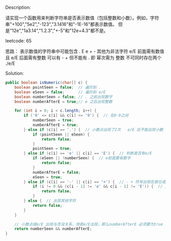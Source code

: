 Description:

请实现一个函数用来判断字符串是否表示数值（包括整数和小数）。例如，字符串"+100","5e2","-123","3.1416"和"-1E-16"都表示数值。 但是"12e","1a3.14","1.2.3","+-5"和"12e+4.3"都不是。

leetcode: 65

思路：
表示数值的字符串中可能包含 . E e + - 其他为非法字符
e/E 前面需有数值 且 e/E 后面需有整数 可以有 - + 但不能有 .  即 幂次需为 整数 
不可同时存在两个 ./e/E  


Solution:
```java
public boolean isNumeric(char[] c) {
	boolean pointSeen = false;  // 遍历到 .
	boolean eSeen = false;      // 遍历到 e/E 
	boolean numberSeen = false; // . 之前出现数字
	boolean numberAfterE = true;// e 之后出现整数

	for (int i = 0; i < c.length; i++) {
		if ('0' <= c[i] && c[i] <= '9') {  // 在0-9之间
			numberSeen = true;
			numberAfterE = true;
		} else if (c[i] == '.') {  // 小数点出现了2次   e/E 后不能出现小数
			if (pointSeen || eSeen) {
				return false;
			}
			pointSeen = true;
		} else if (c[i] == 'e' || c[i] == 'E') {  // 判断是否有e/E
			if (eSeen || !numberSeen) {  // e前面要有数字
				return false;
			}
			numberAfterE = false;
			eSeen = true;
		} else if (c[i] == '-' || c[i] == '+') {  // - + 符号出现在首位或者 e/E 后面一位 
			if (i != 0 && (c[i - 1] != 'e' && c[i - 1] != 'E')) {  // 首位可以是 -+，  e/E 后面一位可以有-+
				return false;
			}
		} else {  // 出现其他字符
			return false;
		}
	}

	// 小数点或e/E 出现与否没关系，但若e/E出现，那么numberAfterE 必须要为true
	return numberSeen && numberAfterE;
}
```